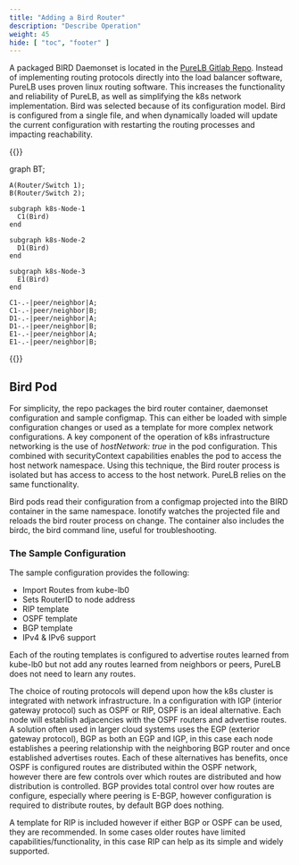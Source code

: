 ```yaml
---
title: "Adding a Bird Router"
description: "Describe Operation"
weight: 45
hide: [ "toc", "footer" ]
---
```



  A packaged BIRD Daemonset is located in the [PureLB Gitlab Repo](https://gitlab.com/purelb/bird_router).  Instead of implementing routing protocols directly into the load balancer software, PureLB uses proven linux routing software.  This increases the functionality and reliability of PureLB, as well as simplifying the k8s network implementation.  Bird was selected because of its configuration model.  Bird is configured from a single file, and when dynamically loaded will update the current configuration with restarting the routing processes and impacting reachability.

{{<mermaid align="center">}}

  graph BT;

    A(Router/Switch 1);
    B(Router/Switch 2);

    subgraph k8s-Node-1
      C1(Bird)
    end

    subgraph k8s-Node-2
      D1(Bird)
    end

    subgraph k8s-Node-3
      E1(Bird)
    end

    C1-.-|peer/neighbor|A;
    C1-.-|peer/neighbor|B;
    D1-.-|peer/neighbor|A;
    D1-.-|peer/neighbor|B;
    E1-.-|peer/neighbor|A;
    E1-.-|peer/neighbor|B;


{{</mermaid>}}

## Bird Pod
For simplicity, the repo packages the bird router container, daemonset configuration and sample configmap.  This can either be loaded with simple configuration changes or used as a template for more complex network configurations.  A key component of the operation of k8s infrastructure networking is the use of _hostNetwork: true_ in the pod configuration.  This combined with securityContext capabilities enables the pod to access the host network namespace. Using this technique, the Bird router process is isolated but has access to access to the host network.  PureLB relies on the same functionality.

Bird pods read their configuration from a configmap projected into the BIRD container in the same namespace.  Ionotify watches the projected file and reloads the bird router process on change.  The container also includes the birdc, the bird command line, useful for troubleshooting.


### The Sample Configuration
The sample configuration provides the following:

* Import Routes from kube-lb0
* Sets RouterID to node address
* RIP template
* OSPF template
* BGP template
* IPv4 & IPv6 support

Each of the routing templates is configured to advertise routes learned from kube-lb0 but not add any routes learned from neighbors or peers, PureLB does not need to learn any routes. 

The choice of routing protocols will depend upon how the k8s cluster is integrated with  network infrastructure.  In a configuration with IGP (interior gateway protocol) such as OSPF or RIP, OSPF is an ideal alternative.  Each node will establish adjacencies with the OSPF routers and advertise routes.  A solution often used in larger cloud systems uses the EGP (exterior gateway protocol), BGP as both an EGP and IGP, in this case each node establishes a peering relationship with the neighboring BGP router and once established advertises routes.  Each of these alternatives has benefits, once OSPF is configured routes are distributed within the OSPF network, however there are few controls over which routes are distributed and how distribution is controlled.  BGP provides total control over how routes are configure, especially where peering is E-BGP, however configuration is required to distribute routes, by default BGP does nothing.  

A template for RIP is included however if either BGP or OSPF can be used, they are recommended.  In some cases older routes have limited capabilities/functionality, in this case RIP can help as its simple and widely supported.





